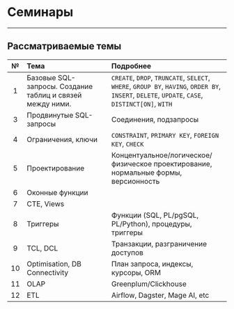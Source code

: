 # Семинары

---

## Рассматриваемые темы

|  №  | Тема                           | Подробнее                                                                                                                                       |
|:---:|:-------------------------------|:------------------------------------------------------------------------------------------------------------------------------------------------|
|  1  | Базовые SQL-запросы. Создание таблиц и связей между ними.            | `CREATE`, `DROP`, `TRUNCATE`, `SELECT`, `WHERE`, `GROUP BY`, `HAVING`, `ORDER BY`, `INSERT`, `DELETE`, `UPDATE`, `CASE`, `DISTINCT[ON]`, `WITH` |
|  3  | Продвинутые SQL-запросы        | Соединения, подзапросы                                                                                                                          |
|  4  | Ограничения, ключи             | `CONSTRAINT`, `PRIMARY KEY`, `FOREIGN KEY`, `CHECK`                                                                                             |
|  5  | Проектирование                 | Концентуальное/логическое/физическое проектирование, нормальные формы, версионность                                                             |
|  6  | Оконные функции                |                                                                                                                                                 |
|  7  | CTE, Views                     |                                                                                                                                                 |
|  8  | Триггеры                       | Функции (SQL, PL/pgSQL, PL/Python), процедуры, триггеры                                                                                         |
|  9  | TCL, DCL                       | Транзакции, разграничение доступов                                                                                                              |
| 10  | Optimisation, DB Connectivity  | План запроса, индексы, курсоры, ORM                                                                                                             |
| 11  | OLAP                           | Greenplum/Clickhouse                                                                                                                            |
| 12  | ETL                            | Airflow, Dagster, Mage AI, etc                                                                                                                  |


